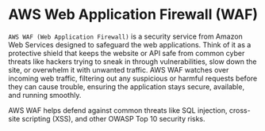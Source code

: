 # AWS Web Application Firewall (WAF)

`AWS WAF (Web Application Firewall)` is a security service from Amazon Web Services designed to safeguard the web applications. Think of it as a protective shield that keeps the website or API safe from common cyber threats like hackers trying to sneak in through vulnerabilities, slow down the site, or overwhelm it with unwanted traffic. AWS WAF watches over incoming web traffic, filtering out any suspicious or harmful requests before they can cause trouble, ensuring the application stays secure, available, and running smoothly.

AWS WAF helps defend against common threats like SQL injection, cross-site scripting (XSS), and other OWASP Top 10 security risks.

